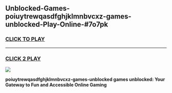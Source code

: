 
## Unblocked-Games-poiuytrewqasdfghjklmnbvcxz-games-unblocked-Play-Online-#7o7pk
<h3>
<a href="https://premium.freeplayer.one?title=poiuytrewqasdfghjklmnbvcxz-games-unblocked&ref=27F">CLICK TO PLAY</a></h3>
<hr>

<h3>
<a href="https://premium.freeplayer.one?title=poiuytrewqasdfghjklmnbvcxz-games-unblocked&ref=27F">CLICK 2 PLAY</a>
  
</h3>

<a href="https://premium.freeplayer.one?title=poiuytrewqasdfghjklmnbvcxz-games-unblocked&ref=27F"><img src="https://clearcache.store/games.png"></a>


**poiuytrewqasdfghjklmnbvcxz-games-unblocked games unblocked: Your Gateway to Fun and Accessible Online Gaming**
